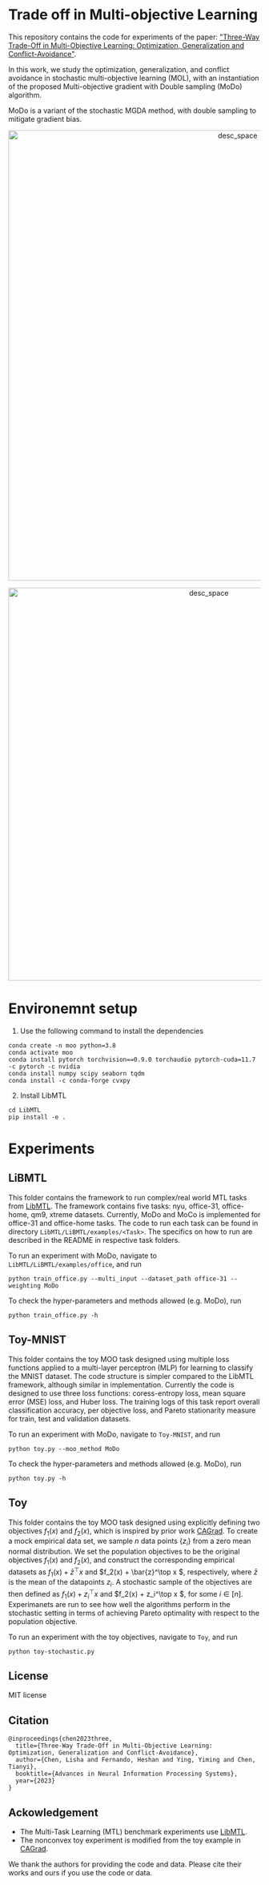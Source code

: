 # Trade off in Multi-objective Learning

This repository contains the code for experiments of the paper: ["Three-Way Trade-Off in Multi-Objective Learning: Optimization, Generalization and Conflict-Avoidance"](https://arxiv.org/pdf/2305.20057.pdf).

In this work, we study the optimization, generalization, and conflict avoidance in stochastic multi-objective learning (MOL), with an instantiation of the proposed Multi-objective gradient with Double sampling (MoDo) algorithm.

MoDo is a variant of the stochastic MGDA method, with double sampling to mitigate gradient bias.

<p align="center">
<img width="900" alt="desc_space" src="https://github.com/heshandevaka/Trade-Off-MOL/assets/96305785/b84fdf81-2e95-479f-b874-c5394af34d50">
</p>

<p align="center">
<img width="785" alt="desc_space" src="https://github.com/heshandevaka/Trade-Off-MOL/assets/96305785/c75cb5cd-2df6-4cb0-8dde-9733b1452cfb)">
</p>





# Environemnt setup

1. Use the following command to install the dependencies
```
conda create -n moo python=3.8
conda activate moo
conda install pytorch torchvision==0.9.0 torchaudio pytorch-cuda=11.7 -c pytorch -c nvidia
conda install numpy scipy seaborn tqdm
conda install -c conda-forge cvxpy
```
2. Install LibMTL

```
cd LibMTL
pip install -e .
```

# Experiments

## LiBMTL

This folder contains the framework to run complex/real world MTL tasks from [LibMTL](https://github.com/median-research-group/LibMTL). The framework contains five tasks: nyu, office-31, office-home, qm9, xtreme datasets. Currently, MoDo and MoCo is implemented for office-31 and office-home tasks. The code to run each task can be found in directory `LibMTL/LiBMTL/examples/<Task>`. The specifics on how to run are described in the README in respective task folders. 

To run an experiment with MoDo, navigate to `LibMTL/LiBMTL/examples/office`, and run

```shell
python train_office.py --multi_input --dataset_path office-31 --weighting MoDo
```

To check the hyper-parameters and methods allowed (e.g. MoDo), run

```shell
python train_office.py -h
```

## Toy-MNIST

This folder contains the toy MOO task designed using multiple loss functions applied to a multi-layer perceptron (MLP) for learning to classify the MNIST dataset. The code structure is simpler compared to the LibMTL framework, although similar in implementation. Currently the code is designed to use three loss functions: coress-entropy loss, mean square error (MSE) loss, and Huber loss. The training logs of this task report overall classification accuracy, per objective loss, and Pareto stationarity measure for train, test and validation datasets.

To run an experiment with MoDo, navigate to `Toy-MNIST`, and run

```shell
python toy.py --moo_method MoDo
```

To check the hyper-parameters and methods allowed (e.g. MoDo), run

```shell
python toy.py -h
```

## Toy

This folder contains the toy MOO task designed using explicitly defining two objectives $f_1(x)$ and $f_2(x)$, which is inspired by prior work [CAGrad](https://github.com/Cranial-XIX/CAGrad). To create a mock empirical data set, we sample $n$ data points $\{z_i\}$ from a zero mean normal distribution. We set the population objectives to be the original objectives $f_1(x)$ and $f_2(x)$, and construct the corresponding empirical datasets as $f_1(x) +  \bar{z}^\top x$ and $f_2(x) + \bar{z}^\top x $, respectively, where $\bar{z}$ is the mean of the datapoints $z_i$. A stochastic sample of the objectives are then defined as $f_1(x) +  z_i^\top x$ and $f_2(x) + z_i^\top x $, for some $i\in[n]$. Experimanets are run to see how well the algorithms perform in the stochastic setting in terms of achieving Pareto optimality with respect to the population objective.

To run an experiment with the toy objectives, navigate to `Toy`, and run

```shell
python toy-stochastic.py
```

## License

MIT license

## Citation

```
@inproceedings{chen2023three,
  title={Three-Way Trade-Off in Multi-Objective Learning: Optimization, Generalization and Conflict-Avoidance},
  author={Chen, Lisha and Fernando, Heshan and Ying, Yiming and Chen, Tianyi},
  booktitle={Advances in Neural Information Processing Systems},
  year={2023}
}
```


## Ackowledgement

- The Multi-Task Learning (MTL) benchmark experiments use [LibMTL](https://github.com/median-research-group/LibMTL).
- The nonconvex toy experiment is modified from the toy example in [CAGrad](https://github.com/Cranial-XIX/CAGrad).

We thank the authors for providing the code and data. Please cite their works and ours if you use the code or data.
